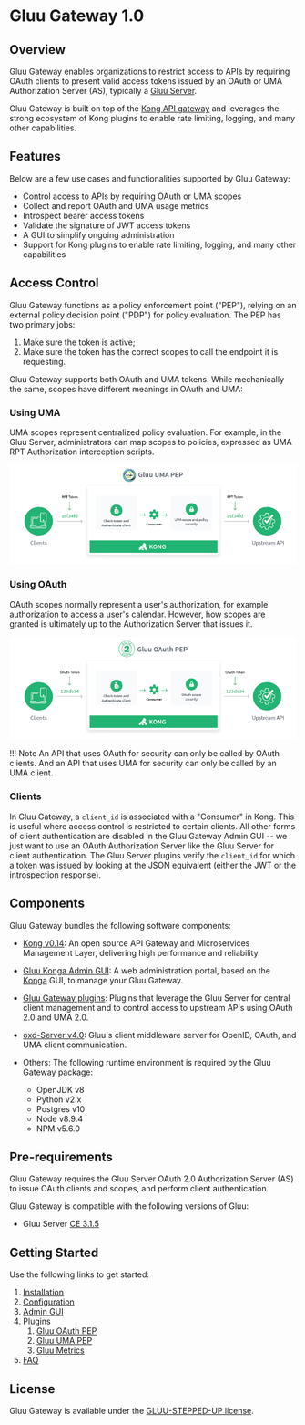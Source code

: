 # Gluu Gateway 1.0

## Overview

Gluu Gateway enables organizations to restrict access to APIs by requiring OAuth clients to present valid access tokens issued by an OAuth or UMA Authorization Server (AS), typically a [Gluu Server](https://gluu.org/docs/ce).

Gluu Gateway is built on top of the [Kong API gateway](https://konghq.com/kong/) and leverages the strong ecosystem of Kong plugins to enable rate limiting, logging, and many other capabilities. 

## Features

Below are a few use cases and functionalities supported by Gluu Gateway:

- Control access to APIs by requiring OAuth or UMA scopes
- Collect and report OAuth and UMA usage metrics
- Introspect bearer access tokens
- Validate the signature of JWT access tokens
- A GUI to simplify ongoing administration
- Support for Kong plugins to enable rate limiting, logging, and many other capabilities  

## Access Control

Gluu Gateway functions as a policy enforcement point ("PEP"), relying on an external policy decision point ("PDP") for policy evaluation. The PEP has two primary jobs: 

1. Make sure the token is active; 
1. Make sure the token has the correct scopes to call the endpoint it is requesting.

Gluu Gateway supports both OAuth and UMA tokens. While mechanically the same, scopes have different meanings in OAuth and UMA: 

### Using UMA
UMA scopes represent centralized policy evaluation. For example, in the Gluu Server, administrators can map scopes to policies, expressed as UMA RPT Authorization interception scripts. 

![UMA PEP diagram](img/gluu-uma-pep.png)

### Using OAuth
OAuth scopes normally represent a user's authorization, for example authorization to access a user's calendar. However, how scopes are granted is ultimately up to the Authorization Server that issues it.

![OAuth PEP diagram](img/gluu-oauth-pep.png)

!!! Note 
    An API that uses OAuth for security can only be called by OAuth clients. And an API that uses UMA for security can only be called by an UMA client. 

### Clients
In Gluu Gateway, a `client_id` is associated with a "Consumer" in Kong. This is useful where access control is restricted to certain clients. All other forms of client authentication are disabled in the Gluu Gateway Admin GUI -- we just want to use an OAuth Authorization Server like the Gluu Server for client authentication. The Gluu Server plugins verify the `client_id` for which a token was issued by looking at the JSON equivalent (either the JWT or the introspection response).

## Components

Gluu Gateway bundles the following software components:

- [Kong v0.14](https://getkong.org): An open source API Gateway and Microservices Management Layer, delivering high performance and reliability.

- [Gluu Konga Admin GUI](https://github.com/GluuFederation/gluu-gateway/tree/version_1.0/konga): A web administration portal, based on the [Konga](https://github.com/pantsel/konga) GUI, to manage your Gluu Gateway.

- [Gluu Gateway plugins](https://github.com/GluuFederation/gluu-gateway): Plugins that leverage the Gluu Server for central client management and to control access to upstream APIs using OAuth 2.0 and UMA 2.0.

- [oxd-Server v4.0](https://www.gluu.org/docs/oxd/4.0): Gluu's client middleware server for OpenID, OAuth, and UMA client communication.

- Others: The following runtime environment is required by the Gluu Gateway package:
    - OpenJDK v8
    - Python v2.x
    - Postgres v10
    - Node v8.9.4
    - NPM v5.6.0
    
## Pre-requirements

Gluu Gateway requires the Gluu Server OAuth 2.0 Authorization Server (AS) to issue OAuth clients and scopes, and perform client authentication. 

Gluu Gateway is compatible with the following versions of Gluu:

- Gluu Server [CE 3.1.5](https://gluu.org/docs/ce/3.1.5)

## Getting Started

Use the following links to get started:  

1. [Installation](./installation.md)
1. [Configuration](./configuration.md)
1. [Admin GUI](./admin-gui.md)
1. Plugins
    1. [Gluu OAuth PEP](./plugin/gluu-oauth-pep.md)
    2. [Gluu UMA PEP](./plugin/gluu-uma-pep.md)
    3. [Gluu Metrics](./plugin/gluu-metrics.md)
1. [FAQ](./faq.md)

## License  

Gluu Gateway is available under the [GLUU-STEPPED-UP license](https://raw.githubusercontent.com/GluuFederation/gluu-gateway/master/LICENSE). 
